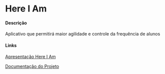 # Here I Am
#### Descrição  
Aplicativo que permitirá maior agilidade e controle da frequência de alunos
#### Links
[Apresentação Here I Am](https://docs.google.com/presentation/d/1xk70MBOXVAQ6kbUEaTMhTkMzoSpqRdCDJuC0XVa1quQ/edit#slide=id.g1120e21370_0_0)

[Documentação do Projeto](https://drive.google.com/drive/folders/0B-UBJDgjiTF4YUdiUXJxNGtMb1U?usp=sharing)
